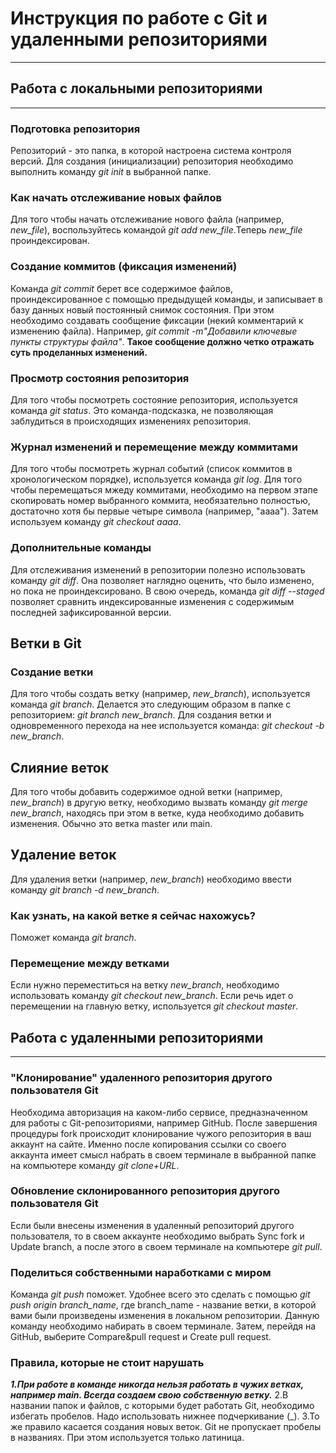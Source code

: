 ﻿# Инструкция по работе с Git и удаленными репозиториями
___

## Работа с локальными репозиториями
---
### Подготовка репозитория
Репозиторий - это папка, в которой настроена система контроля версий. Для создания (инициализации) репозитория необходимо выполнить команду *git init* в выбранной папке. 
### Как начать отслеживание новых файлов
Для того чтобы начать отслеживание нового файла (например, _new_file_), воспользуйтесь командой _git add new_file_.Теперь _new_file_ проиндексирован. 
### Создание коммитов (фиксация изменений)
Команда _git commit_ берет все содержимое файлов, проиндексированное с помощью предыдущей команды, и записывает в базу данных новый постоянный снимок состояния. При этом необходимо создавать сообщение фиксации (некий комментарий к изменению файла). Например, _git commit -m"Добавили ключевые пункты структуры файла"_. __Такое сообщение должно четко отражать суть проделанных изменений.__
### Просмотр состояния репозитория
Для того чтобы посмотреть состояние репозитория, используется команда *git status*. Это команда-подсказка, не позволяющая заблудиться в происходящих изменениях репозитория. 
### Журнал изменений и перемещение между коммитами
Для того чтобы посмотреть журнал событий (список коммитов в хронологическом порядке), используется команда *git log*. Для того чтобы перемещаться мжеду коммитами, необходимо на первом этапе скопировать номер выбранного коммита, необязательно полностью, достаточно хотя бы первые четыре символа (например, "аааа"). Затем используем команду _git checkout aaaa_.
### Дополнительные команды
Для отслеживания изменений в репозитории полезно использовать команду _git diff_. Она позволяет наглядно оценить, что было изменено, но пока не проиндексировано.
В свою очередь, команда _git diff --staged_ позволяет сравнить индексированные изменения с содержимым последней зафиксированной версии.

## Ветки в Git

### Создание ветки
Для того чтобы создать ветку (например, _new_branch_), используется команда *git branch*. Делается это следующим образом в папке с репозиторием: *git branch new_branch*. Для создания ветки и одновременного перехода на нее используется команда: *git checkout -b new_branch*.

## Слияние веток

Для того чтобы добавить содержимое одной ветки (например, _new_branch_) в другую ветку, необходимо вызвать команду *git merge new_branch*, находясь при этом в ветке, куда необходимо добавить изменения. Обычно это ветка master или main.

## Удаление веток
Для удаления ветки (например, _new_branch_) необходимо ввести команду _git branch -d new_branch_.

### Как узнать, на какой ветке я сейчас нахожусь?
Поможет команда _git branch_.

### Перемещение между ветками
Если нужно переместиться на ветку _new_branch_, необходимо использовать команду *git checkout new_branch*. Если речь идет о перемещении на главную ветку, используется *git checkout master*.

## Работа с удаленными репозиториями
---
### "Клонирование" удаленного репозитория другого пользователя Git
Необходима авторизация на каком-либо сервисе, предназначенном для работы с Git-репозиториями, например GitHub. После завершения процедуры fork происходит клонирование чужого репозитория в ваш аккаунт на сайте. Именно после копирования ссылки со своего аккаунта имеет смысл набрать в своем терминале в выбранной папке на компьютере команду *git clone+URL*.

### Обновление склонированного репозитория другого пользователя Git
Если были внесены изменения в удаленный репозиторий другого пользователя, то в своем аккаунте необходимо выбрать Sync fork и Update branch, а после этого в своем терминале на компьютере *git pull*.

### Поделиться собственными наработками с миром
Команда *git push* поможет. Удобнее всего это сделать с помощью *git push origin branch_name*, где branch_name - название ветки, в которой вами были произведены изменения в локальном репозитории. Данную команду необходимо набирать в своем терминале. Затем, перейдя на GitHub, выберите Compare&pull request и Create pull request.

### Правила, которые не стоит нарушать

***1.При работе в команде никогда нельзя работать в чужих ветках, например main. Всегда создаем свою собственную ветку.***
2.В названии папок и файлов, с которыми будет работать Git, необходимо избегать пробелов. Надо использовать нижнее подчеркивание (_).
3.То же правило касается создания новых веток. Git не пропускает пробелы в названиях. При этом используется только латиница. 